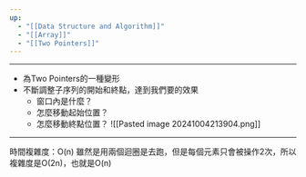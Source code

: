 ```yaml
---
up:
  - "[[Data Structure and Algorithm]]"
  - "[[Array]]"
  - "[[Two Pointers]]"
---
```

---
- 為Two Pointers的一種變形
- 不斷調整子序列的開始和終點，達到我們要的效果
	- 窗口內是什麼？
	- 怎麼移動起始位置？
	- 怎麼移動終點位置？
	![[Pasted image 20241004213904.png]]

---
時間複雜度：O(n)
雖然是用兩個迴圈是去跑，但是每個元素只會被操作2次，所以複雜度是O(2n)，也就是O(n)